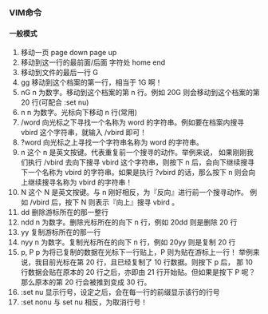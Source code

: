### VIM命令

#### 一般模式

1. 移动一页 page down  page up
2. 移动到这一行的最前面/后面 字符处   home   end
3. 移动到文件的最后一行   G
4. gg    移动到这个档案的第一行，相当于 1G 啊！
5. nG  n 为数字。移动到这个档案的第 n 行。例如 20G 则会移动到这个档案的第 20 行(可配合 :set nu)
6. n<Enter>   n 为数字。光标向下移动 n 行(常用)
7. /word    向光标之下寻找一个名称为 word 的字符串。例如要在档案内搜寻 vbird 这个字符串，就输入 /vbird 即可！ 
8. ?word    向光标之上寻找一个字符串名称为 word 的字符串。
9. n   这个 n 是英文按键。代表重复前一个搜寻的动作。举例来说， 如果刚刚我们执行 /vbird 去向下搜寻 vbird 这个字符串，则按下 n 后，会向下继续搜寻下一个名称为 vbird 的字符串。如果是执行 ?vbird 的话，那么按下 n 则会向上继续搜寻名称为 vbird 的字符串！
10. N   这个 N 是英文按键。与 n 刚好相反，为『反向』进行前一个搜寻动作。 例如 /vbird 后，按下 N 则表示『向上』搜寻 vbird 。
11. dd  删除游标所在的那一整行
12. ndd  n 为数字。删除光标所在的向下 n 行，例如 20dd 则是删除 20 行
13. yy  复制游标所在的那一行
14. nyy  n 为数字。复制光标所在的向下 n 行，例如 20yy 则是复制 20 行
15. p, P   p 为将已复制的数据在光标下一行贴上，P 则为贴在游标上一行！ 举例来说，我目前光标在第 20 行，且已经复制了 10 行数据。则按下 p 后， 那 10 行数据会贴在原本的 20 行之后，亦即由 21 行开始贴。但如果是按下 P 呢？ 那么原本的第 20 行会被推到变成 30 行。
16. :set nu   显示行号，设定之后，会在每一行的前缀显示该行的行号
17. :set nonu  与 set nu 相反，为取消行号！